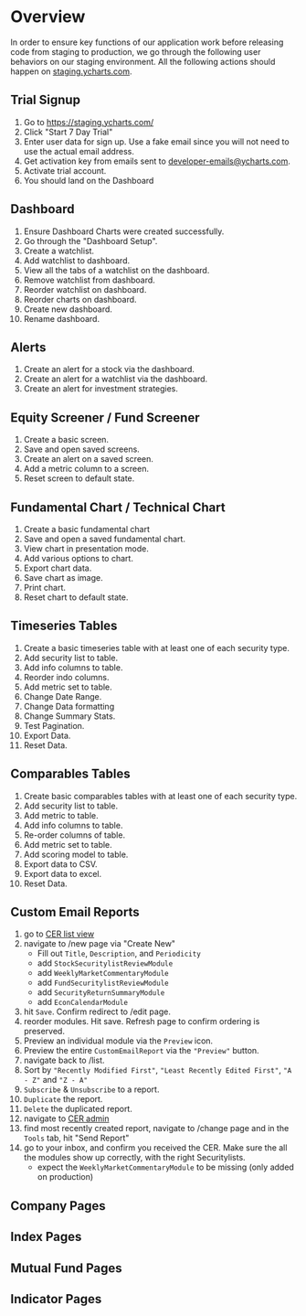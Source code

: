 # Overview
In order to ensure key functions of our application work before releasing code from staging to production, we go through the following user behaviors on our staging environment. All the following actions should happen on [staging.ycharts.com](https://staging.ycharts.com).

## Trial Signup
1. Go to https://staging.ycharts.com/
1. Click "Start 7 Day Trial"
1. Enter user data for sign up. Use a fake email since you will not need to use the actual email address.
1. Get activation key from emails sent to developer-emails@ycharts.com.
1. Activate trial account.
1. You should land on the Dashboard

## Dashboard
1. Ensure Dashboard Charts were created successfully.
1. Go through the "Dashboard Setup".
1. Create a watchlist.
1. Add watchlist to dashboard.
1. View all the tabs of a watchlist on the dashboard.
1. Remove watchlist from dashboard.
1. Reorder watchlist on dashboard.
1. Reorder charts on dashboard.
1. Create new dashboard.
1. Rename dashboard.

## Alerts
1. Create an alert for a stock via the dashboard.
1. Create an alert for a watchlist via the dashboard.
1. Create an alert for investment strategies.

## Equity Screener / Fund Screener
1. Create a basic screen. 
1. Save and open saved screens.
1. Create an alert on a saved screen.
1. Add a metric column to a screen.
1. Reset screen to default state.

## Fundamental Chart / Technical Chart
1. Create a basic fundamental chart
1. Save and open a saved fundamental chart.
1. View chart in presentation mode.
1. Add various options to chart.
1. Export chart data.
1. Save chart as image.
1. Print chart.
1. Reset chart to default state.

## Timeseries Tables
1. Create a basic timeseries table with at least one of each security type.
1. Add security list to table.
1. Add info columns to table.
1. Reorder indo columns.
1. Add metric set to table.
1. Change Date Range.
1. Change Data formatting
1. Change Summary Stats.
1. Test Pagination.
1. Export Data.
1. Reset Data.

## Comparables Tables
1. Create basic comparables tables with at least one of each security type.
1. Add security list to table.
1. Add metric to table.
1. Add info columns to table.
1. Re-order columns of table.
1. Add metric set to table.
1. Add scoring model to table.
1. Export data to CSV.
1. Export data to excel.
1. Reset Data.

## Custom Email Reports
1. go to [CER list view](https://staging.ycharts.com/email_reports/list/)
1. navigate to /new page via "Create New"
    - Fill out `Title`, `Description`, and `Periodicity`
    - add `StockSecuritylistReviewModule`
    - add `WeeklyMarketCommentaryModule`
    - add `FundSecuritylistReviewModule`
    - add `SecurityReturnSummaryModule`
    - add `EconCalendarModule`
1. hit `Save`. Confirm redirect to /edit page.
1. reorder modules. Hit save. Refresh page to confirm ordering is preserved.
1. Preview an individual module via the `Preview` icon. 
1. Preview the entire `CustomEmailReport` via the `"Preview"` button.
1. navigate back to /list.
1. Sort by `"Recently Modified First"`, `"Least Recently Edited First"`, `"A - Z"` and `"Z - A"`
1. `Subscribe` & `Unsubscribe` to a report.
1. `Duplicate` the report.
1. `Delete` the duplicated report.
1. navigate to [CER admin](https://staging.ycharts.com/admin/email_reports/customemailreport/)
1. find most recently created report, navigate to /change page and in the `Tools` tab, hit "Send Report"
1. go to your inbox, and confirm you received the CER. Make sure the all the modules show up correctly, with the right Securitylists.
    - expect the `WeeklyMarketCommentaryModule` to be missing (only added on production) 

## Company Pages

## Index Pages

## Mutual Fund Pages

## Indicator Pages